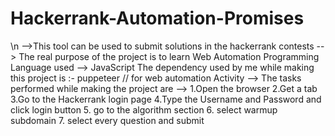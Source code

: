# Hackerrank-Automation-Promises

\n
-->This tool can be used to submit solutions in the hackerrank contests
--> The real purpose of the project is to learn Web Automation 
Programming Language used --> JavaScript
The dependency used by me while making this project is :- puppeteer // for web automation
Activity --> The tasks performed while making the project are 
-->  1.Open the browser 
     2.Get a tab 
     3.Go to the Hackerrank login page
     4.Type the Username and Password and click login button
     5. go to the algorithm section
     6. select warmup subdomain
     7. select every question and submit

 
